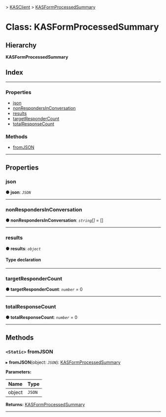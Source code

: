 [](../README.md) > [KASClient](../modules/kasclient.md) > [KASFormProcessedSummary](../classes/kasclient.kasformprocessedsummary.md)

# Class: KASFormProcessedSummary

## Hierarchy

**KASFormProcessedSummary**

## Index

---

### Properties

* [json](kasclient.kasformprocessedsummary.md#json)
* [nonRespondersInConversation](kasclient.kasformprocessedsummary.md#nonrespondersinconversation)
* [results](kasclient.kasformprocessedsummary.md#results)
* [targetResponderCount](kasclient.kasformprocessedsummary.md#targetrespondercount)
* [totalResponseCount](kasclient.kasformprocessedsummary.md#totalresponsecount)

### Methods

* [fromJSON](kasclient.kasformprocessedsummary.md#fromjson)

---

## Properties

<a id="json"></a>

###  json

**● json**: *`JSON`*

___
<a id="nonrespondersinconversation"></a>

###  nonRespondersInConversation

**● nonRespondersInConversation**: *`string`[]* =  []

___
<a id="results"></a>

###  results

**● results**: *`object`*

#### Type declaration

___
<a id="targetrespondercount"></a>

###  targetResponderCount

**● targetResponderCount**: *`number`* = 0

___
<a id="totalresponsecount"></a>

###  totalResponseCount

**● totalResponseCount**: *`number`* = 0

___

## Methods

<a id="fromjson"></a>

### `<Static>` fromJSON

▸ **fromJSON**(object: *`JSON`*): [KASFormProcessedSummary](kasclient.kasformprocessedsummary.md)

**Parameters:**

| Name | Type |
| ------ | ------ |
| object | `JSON` |

**Returns:** [KASFormProcessedSummary](kasclient.kasformprocessedsummary.md)

___

